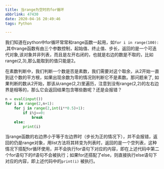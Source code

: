```yaml
---
title: 当range为空时的for循环
abbrlink: 47430
date: 2020-04-16 20:49:46
tags: Python

---
```


我们知道在python中for循环常常和range函数一起用，如`for i in range(100):` ,其中range函数有由三个参数控制，起始值、终止值、步长，返回的是一个可迭代对象,该对象并非列表，而且是左开右闭的，也就是右边的数是不取的，比如range(2,3),那么能取到的值只能是2。

在素数判断中，我们判断一个数是否是素数，我们需要对这个取余，从2开始一直到这个数的平方根，如果出现余数为零的情况则判断它不是素数。那问题来了, 如果判断的数从2开始，那该从range(2,2)里遍历，注意到没有range(2,2)的左右边界是相等的，那么它会返回结果包含哪些数呢？还是会报错？

<!-- more -->

```python
n = eval(input())
for i in range(2,n+1):
    for j in range(2,int(i**0.5)+1):
        if i%j==0:
            break
    else:
        print(i)
```

当range函数的右边界小于等于左边界时（步长为正的情况下），并不会报错，返回的仍是range对象，用list方法将其转变为列表时，返回的是一个空列表，这种情况下搭配for循环使用，并不会执行for语句下对应的内容，即在上述代码中第二个for语句下的if语句不会被执行；如果for还搭配了else，则直接执行else语句下对应的内容，即上述代码中的`print(i)` 被执行。
